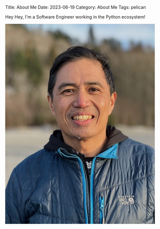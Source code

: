 Title: About Me
Date: 2023-06-19
Category: About Me
Tags: pelican

Hey Hey, I'm a Software Engineer working in the Python ecosystem!

![justme](../images/self/caesar_jan22sm.jpg)
